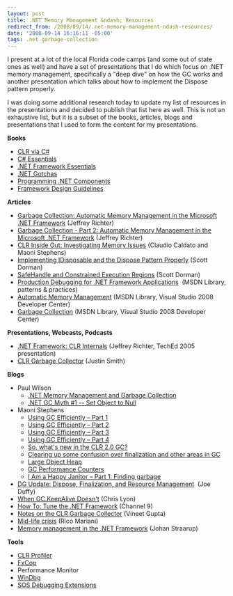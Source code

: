 ```yaml
---
layout: post
title: .NET Memory Management &ndash; Resources
redirect_from: /2008/09/14/.net-memory-management-ndash-resources/
date: '2008-09-14 16:16:11 -05:00'
tags: .net garbage-collection
---
```


I present at a lot of the local Florida code camps (and some out of state ones as well) and have a set of presentations that I do which focus on .NET memory management, specifically a "deep dive" on how the GC works and another presentation which talks about how to implement the Dispose pattern properly.

I was doing some additional research today to update my list of resources in the presentations and decided to publish that list here as well. This is not an exhaustive list, but it is a subset of the books, articles, blogs and presentations that I used to form the content for my presentations.

**Books**

* [CLR via C#](http://amzn.to/28JSmWn)
* [C# Essentials](http://amzn.to/28M3fX6) 
* [.NET Framework Essentials](http://amzn.to/28IJrmC)
* [.NET Gotchas](http://amzn.to/28JRVvj)
* [Programming .NET Components](http://amzn.to/28JudAR)
* [Framework Design Guidelines](http://amzn.to/28JOJA1)

**Articles**

*   [Garbage Collection: Automatic Memory Management in the Microsoft .NET Framework](http://msdn.microsoft.com/magazine/bb985010.aspx) (Jeffrey Richter) 
*   [Garbage Collection - Part 2: Automatic Memory Management in the Microsoft .NET Framework](http://msdn.microsoft.com/magazine/bb985011.aspx) (Jeffrey Richter) 
*   [CLR Inside Out: Investigating Memory Issues](http://msdn.microsoft.com/en-us/magazine/cc163528.aspx) (Claudio Caldato and Maoni Stephens) 
*   [Implementing IDisposable and the Dispose Pattern Properly](http://www.codeproject.com/KB/cs/idisposable.aspx) (Scott Dorman) 
*   [SafeHandle and Constrained Execution Regions](http://www.codeproject.com/KB/dotnet/safehandle.aspx) (Scott Dorman) 
*   [Production Debugging for .NET Framework Applications](http://msdn.microsoft.com/library/ms954591.aspx)  (MSDN Library, patterns & practices) 
*   [Automatic Memory Management](http://msdn.microsoft.com/library/f144e03t.aspx) (MSDN Library, Visual Studio 2008 Developer Center) 
*   [Garbage Collection](http://msdn.microsoft.com/library/0xy59wtx.aspx) (MSDN Library, Visual Studio 2008 Developer Center)   

**Presentations, Webcasts, Podcasts**

*   [.NET Framework: CLR Internals](http://www.microsoft.com/seminar/en/DEV424_files/default.htm) (Jeffrey Richter, TechEd 2005 presentation) 
*   [CLR Garbage Collector](http://www.infoq.com/presentations/justin-smith-clr-gc;jsessionid=C807360EAE7829AAD96A98841AFF6205) (Justin Smith)   

**Blogs**

*   Paul Wilson      
    *   [.NET Memory Management and Garbage Collection](http://weblogs.asp.net/pwilson/archive/2004/02/14/73033.aspx) 
    *   [.NET GC Myth #1 -- Set Object to Null](http://weblogs.asp.net/pwilson/archive/2004/02/20/77422.aspx)    
*   Maoni Stephens      
    *   [Using GC Efficiently – Part 1](http://blogs.msdn.com/maoni/archive/2004/06/15/156626.aspx) 
    *   [Using GC Efficiently – Part 2](http://blogs.msdn.com/maoni/archive/2004/09/25/234273.aspx) 
    *   [Using GC Efficiently – Part 3](http://blogs.msdn.com/maoni/archive/2004/12/19/327149.aspx) 
    *   [Using GC Efficiently – Part 4](http://blogs.msdn.com/maoni/archive/2005/05/06/415296.aspx) 
    *   [So, what's new in the CLR 2.0 GC?](http://blogs.msdn.com/maoni/archive/2005/10/03/so-what-s-new-in-the-clr-2-0-gc.aspx) 
    *   [Clearing up some confusion over finalization and other areas in GC](http://blogs.msdn.com/maoni/archive/2004/11/04/252697.aspx) 
    *   [Large Object Heap](http://blogs.msdn.com/maoni/archive/2006/04/18/large-object-heap.aspx) 
    *   [GC Performance Counters](http://blogs.msdn.com/maoni/archive/2004/06/03/148029.aspx) 
    *   [I Am a Happy Janitor – Part 1: Finding garbage](http://blogs.msdn.com/maoni/archive/2006/08/18/i-am-a-happy-janitor-part-1-finding-garbage.aspx)    
*   [DG Update: Dispose, Finalization, and Resource Management](http://www.bluebytesoftware.com/blog/PermaLink,guid,88e62cdf-5919-4ac7-bc33-20c06ae539ae.aspx)  (Joe Duffy) 
*   [When GC.KeepAlive Doesn't](http://blogs.msdn.com/clyon/archive/2006/08/28/728688.aspx) (Chris Lyon) 
*   [How To: Tune the .NET Framework](http://channel9.msdn.com/wiki/performancewiki/howtotunenetframework/) (Channel 9) 
*   [Notes on the CLR Garbage Collector](http://vineetgupta.spaces.live.com/blog/cns!8DE4BDC896BEE1AD!1104.entry) (Vineet Gupta) 
*   [Mid-life crisis](http://blogs.msdn.com/ricom/archive/2003/12/04/41281.aspx) (Rico Mariani) 
*   [Memory management in the .NET Framework](http://blogs.msdn.com/johan/archive/2007/04/20/memory-management-in-the-net-framework.aspx) (Johan Straarup)   

**Tools**

*   [CLR Profiler](http://blogs.msdn.com/jmstall/archive/2005/12/17/CLR-profiler-2-0-available.aspx)
*   [FxCop](http://blogs.msdn.com/fxcop) 
*   Performance Monitor
*   [WinDbg](http://microsoft.com/whdc/devtools/debugging)
*   [SOS Debugging Extensions](http://msdn2.microsoft.com/ms404370.aspx)
